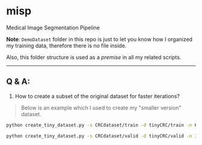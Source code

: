 # misp
Medical Image Segmentation Pipeline

**Note**: `DemoDataset` folder in this repo is just to let you know how I organized my training data, therefore there is no file inside.  

Also, this folder structure is used as a *premise* in all my related scripts.

---

## Q & A:
1. How to create a subset of the original dataset for faster iterations?  
> Below is an example which I used to create my "smaller version" dataset.
```bash
python create_tiny_dataset.py -s CRCdataset/train -d tinyCRC/train -n 600

python create_tiny_dataset.py -s CRCdataset/valid -d tinyCRC/valid -n 100
```